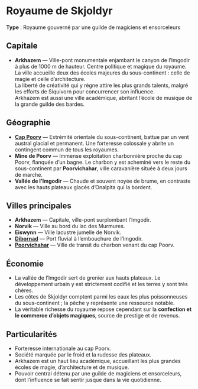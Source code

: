 # Royaume de Skjoldyr  
**Type** : Royaume gouverné par une guilde de magiciens et ensorceleurs  

## Capitale  
- **Arkhazem** — Ville-pont monumentale enjambant le canyon de l’Imgodir à plus de 1000 m de hauteur. Centre politique et magique du royaume.  
  La ville accueille deux des écoles majeures du sous-continent : celle de magie et celle d’architecture.  
  La liberté de créativité qui y règne attire les plus grands talents, malgré les efforts de Siquivorn pour concurrencer son influence.  
  Arkhazem est aussi une ville académique, abritant l’école de musique de la grande guilde des bardes.  

## Géographie  
- **[Cap Poorv](../lieux/fort_de_poorv.md)** — Extrémité orientale du sous-continent, battue par un vent austral glacial et permanent. Une forteresse colossale y abrite un contingent commun de tous les royaumes.  
- **Mine de Poorv** — Immense exploitation charbonnière proche du cap Poorv, flanquée d’un bagne. Le charbon y est acheminé vers le reste du sous-continent par **Poorvichahar**, ville caravanière située à deux jours de marche.  
- **Vallée de l’Imgodir** — Chaude et souvent noyée de brume, en contraste avec les hauts plateaux glacés d’Onalpita qui la bordent.  

## Villes principales  
- **Arkhazem** — Capitale, ville-pont surplombant l’Imgodir.  
- **Norvik** — Ville au bord du lac des Murmures.  
- **Eiswynn** — Ville lacustre jumelle de Norvik.  
- **[Dibornad](../villes/dibornad.md)** — Port fluvial à l’embouchure de l’Imgodir.  
- **[Poorvichahar](../villes/poorvichahar.md)** — Ville de transit du charbon venant du cap Poorv.  

## Économie  
- La vallée de l’Imgodir sert de grenier aux hauts plateaux. Le développement urbain y est strictement codifié et les terres y sont très chères.  
- Les côtes de Skjoldyr comptent parmi les eaux les plus poissonneuses du sous-continent ; la pêche y représente une ressource notable.  
- La véritable richesse du royaume repose cependant sur la **confection et le commerce d’objets magiques**, source de prestige et de revenus.  

## Particularités  
- Forteresse internationale au cap Poorv.  
- Société marquée par le froid et la rudesse des plateaux.  
- Arkhazem est un haut lieu académique, accueillant les plus grandes écoles de magie, d’architecture et de musique.  
- Pouvoir central détenu par une guilde de magiciens et ensorceleurs, dont l’influence se fait sentir jusque dans la vie quotidienne.  

